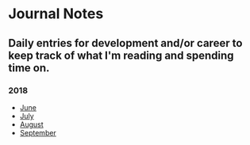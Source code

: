 
# Journal Notes

## Daily entries for development and/or career to keep track of what I'm reading and spending time on.

### 2018

- [June](https://github.com/patrickcole/journal/tree/master/2018/06)
- [July](https://github.com/patrickcole/journal/tree/master/2018/07)
- [August](https://github.com/patrickcole/journal/tree/master/2018/08)
- [September](https://github.com/patrickcole/journal/tree/master/2018/09)